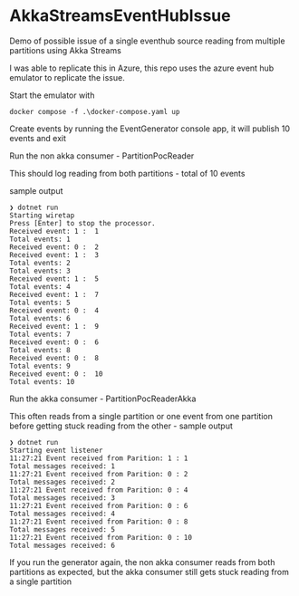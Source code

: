 # AkkaStreamsEventHubIssue
Demo of possible issue of a single eventhub source reading from multiple partitions using Akka Streams

I was able to replicate this in Azure, this repo uses the azure event hub emulator to replicate the issue.

Start the emulator with

`docker compose -f .\docker-compose.yaml up`

Create events by running the EventGenerator console app, it will publish 10 events and exit

Run the non akka consumer  - PartitionPocReader

This should log reading from both partitions - total of 10 events

sample output
```
❯ dotnet run
Starting wiretap
Press [Enter] to stop the processor.
Received event: 1 :  1
Total events: 1
Received event: 0 :  2
Received event: 1 :  3
Total events: 2
Total events: 3
Received event: 1 :  5
Total events: 4
Received event: 1 :  7
Total events: 5
Received event: 0 :  4
Total events: 6
Received event: 1 :  9
Total events: 7
Received event: 0 :  6
Total events: 8
Received event: 0 :  8
Total events: 9
Received event: 0 :  10
Total events: 10
```

Run the akka consumer - PartitionPocReaderAkka

This often reads from a single partition or one event from one partition before getting stuck reading from the other - sample output

```
❯ dotnet run
Starting event listener
11:27:21 Event received from Parition: 1 : 1
Total messages received: 1
11:27:21 Event received from Parition: 0 : 2
Total messages received: 2
11:27:21 Event received from Parition: 0 : 4
Total messages received: 3
11:27:21 Event received from Parition: 0 : 6
Total messages received: 4
11:27:21 Event received from Parition: 0 : 8
Total messages received: 5
11:27:21 Event received from Parition: 0 : 10
Total messages received: 6

```


If you run the generator again, the non akka consumer reads from both partitions as expected, but the akka consumer still gets stuck reading from a single partition


